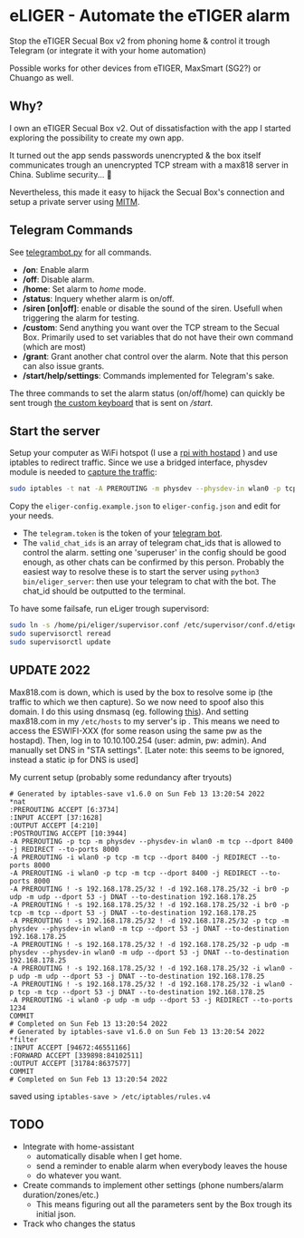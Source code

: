 # eLIGER - Automate the eTIGER alarm

Stop the eTIGER Secual Box v2 from phoning home & control it trough Telegram (or integrate it with your home automation)

Possible works for other devices from eTIGER, MaxSmart (SG2?) or Chuango as well.

## Why?

I own an eTIGER Secual Box v2. Out of dissatisfaction with the app I started exploring the possibility to create my own app.

It turned out the app sends passwords unencrypted & the box itself communicates trough an unencrypted TCP stream with a max818 server in China. Sublime security... 🤦

Nevertheless, this made it easy to hijack the Secual Box's connection and setup a private server using [MITM](https://en.wikipedia.org/wiki/Man-in-the-middle_attack).

## Telegram Commands

See [telegrambot.py](eliger/telegrambot.py) for all commands.

* __/on__: Enable alarm
* __/off__: Disable alarm.
* __/home__: Set alarm to _home_ mode.
* __/status__: Inquery whether alarm is on/off.
* __/siren [on|off]__: enable or disable the sound of the siren. Usefull when triggering the alarm for testing.
* __/custom__: Send anything you want over the TCP stream to the Secual Box. Primarily used to set variables that do not have their own command (which are most)
* __/grant__: Grant another chat control over the alarm. Note that this person can also issue grants.
* __/start/help/settings__: Commands implemented for Telegram's sake.

The three commands to set the alarm status (on/off/home) can quickly be sent trough [the custom keyboard](https://core.telegram.org/bots#keyboards) that is sent on _/start_.

## Start the server

Setup your computer as WiFi hotspot (I use a [rpi with hostapd](https://www.raspberrypi.org/documentation/configuration/wireless/access-point.md) ) and use iptables to redirect traffic. Since we use a bridged interface, physdev module is needed to [capture the traffic](http://bwachter.lart.info/linux/bridges.html):

```bash
sudo iptables -t nat -A PREROUTING -m physdev --physdev-in wlan0 -p tcp --dport 8400 -j REDIRECT --to-port 8000
```

Copy the `eliger-config.example.json` to `eliger-config.json` and edit for your needs.

* The `telegram.token` is the token of your [telegram bot](https://core.telegram.org/bots#6-botfather).
* The `valid_chat_ids` is an array of telegram chat_ids that is allowed to control the alarm. setting one 'superuser' in the config should be good enough, as other chats can be confirmed by this person. Probably the easiest way to resolve these is to start the server using `python3 bin/eliger_server`: then use your telegram to chat with the bot. The chat_id should be outputted to the terminal.

To have some failsafe, run eLiger trough supervisord:

```bash
sudo ln -s /home/pi/eliger/supervisor.conf /etc/supervisor/conf.d/etiger.conf
sudo supervisorctl reread
sudo supervisorctl update
```

## UPDATE 2022

Max818.com is down, which is used by the box to resolve some ip (the traffic to which we then capture).
So we now need to spoof also this domain. I do this using dnsmasq (eg. following [this](https://wiki.debian.org/dnsmasq)). And setting max818.com in my `/etc/hosts` to my server's ip
.
This means we need to access the ESWIFI-XXX (for some reason using the same pw as the hostapd). Then, log in to 10.10.100.254 (user: admin, pw: admin). And manually set DNS in "STA settings". [Later note: this seems to be ignored, instead a static ip for DNS is used]

My current setup (probably some redundancy after tryouts)

```iptables:/etc/iptables/rules.v4
# Generated by iptables-save v1.6.0 on Sun Feb 13 13:20:54 2022
*nat
:PREROUTING ACCEPT [6:3734]
:INPUT ACCEPT [37:1628]
:OUTPUT ACCEPT [4:210]
:POSTROUTING ACCEPT [10:3944]
-A PREROUTING -p tcp -m physdev --physdev-in wlan0 -m tcp --dport 8400 -j REDIRECT --to-ports 8000
-A PREROUTING -i wlan0 -p tcp -m tcp --dport 8400 -j REDIRECT --to-ports 8000
-A PREROUTING -i wlan0 -p tcp -m tcp --dport 8400 -j REDIRECT --to-ports 8000
-A PREROUTING ! -s 192.168.178.25/32 ! -d 192.168.178.25/32 -i br0 -p udp -m udp --dport 53 -j DNAT --to-destination 192.168.178.25
-A PREROUTING ! -s 192.168.178.25/32 ! -d 192.168.178.25/32 -i br0 -p tcp -m tcp --dport 53 -j DNAT --to-destination 192.168.178.25
-A PREROUTING ! -s 192.168.178.25/32 ! -d 192.168.178.25/32 -p tcp -m physdev --physdev-in wlan0 -m tcp --dport 53 -j DNAT --to-destination 192.168.178.25
-A PREROUTING ! -s 192.168.178.25/32 ! -d 192.168.178.25/32 -p udp -m physdev --physdev-in wlan0 -m udp --dport 53 -j DNAT --to-destination 192.168.178.25
-A PREROUTING ! -s 192.168.178.25/32 ! -d 192.168.178.25/32 -i wlan0 -p udp -m udp --dport 53 -j DNAT --to-destination 192.168.178.25
-A PREROUTING ! -s 192.168.178.25/32 ! -d 192.168.178.25/32 -i wlan0 -p tcp -m tcp --dport 53 -j DNAT --to-destination 192.168.178.25
-A PREROUTING -i wlan0 -p udp -m udp --dport 53 -j REDIRECT --to-ports 1234
COMMIT
# Completed on Sun Feb 13 13:20:54 2022
# Generated by iptables-save v1.6.0 on Sun Feb 13 13:20:54 2022
*filter
:INPUT ACCEPT [94672:46551166]
:FORWARD ACCEPT [339898:84102511]
:OUTPUT ACCEPT [31784:8637577]
COMMIT
# Completed on Sun Feb 13 13:20:54 2022

```

saved using `iptables-save > /etc/iptables/rules.v4`

## TODO

* Integrate with home-assistant
    + automatically disable when I get home.
    + send a reminder to enable alarm when everybody leaves the house
    + do whatever you want.
* Create commands to implement other settings (phone numbers/alarm duration/zones/etc.)
    + This means figuring out all the parameters sent by the Box trough its initial json.
* Track who changes the status
